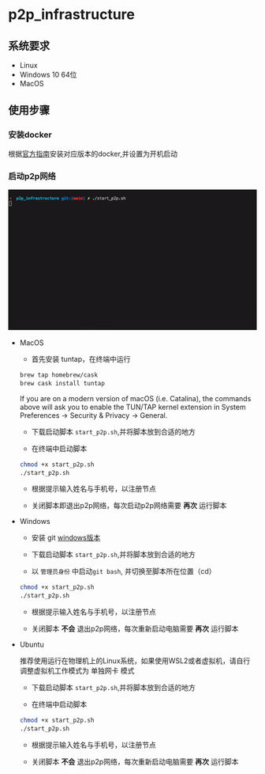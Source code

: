 # p2p_infrastructure




## 系统要求
- Linux 
- Windows 10 64位
- MacOS


## 使用步骤

### 安装docker

根据[官方指南](https://docs.docker.com/get-docker/)安装对应版本的docker,并设置为开机启动

### 启动p2p网络

![example.gif](example.gif)
- MacOS

    -  首先安装 tuntap，在终端中运行
    ```bash
    brew tap homebrew/cask
    brew cask install tuntap
    ```

    If you are on a modern version of macOS (i.e. Catalina), the commands above will ask you to enable the TUN/TAP kernel extension in System Preferences → Security & Privacy → General.

    - 下载启动脚本 `start_p2p.sh`,并将脚本放到合适的地方
    
    - 在终端中启动脚本
    ```bash
    chmod +x start_p2p.sh
    ./start_p2p.sh
    ```
    - 根据提示输入姓名与手机号，以注册节点

    - 关闭脚本即退出p2p网络，每次启动p2p网络需要 __再次__ 运行脚本

- Windows

    - 安装 git [windows版本](https://git-scm.com/download/win)
    - 下载启动脚本 `start_p2p.sh`,并将脚本放到合适的地方
    
    - 以 `管理员身份` 中启动`git bash`, 并切换至脚本所在位置（cd）
    ```bash
    chmod +x start_p2p.sh
    ./start_p2p.sh
    ```
    - 根据提示输入姓名与手机号，以注册节点

    - 关闭脚本 __不会__ 退出p2p网络，每次重新启动电脑需要 __再次__ 运行脚本
 
    
- Ubuntu

    推荐使用运行在物理机上的Linux系统，如果使用WSL2或者虚拟机，请自行调整虚拟机工作模式为 单独网卡 模式
    
    - 下载启动脚本 `start_p2p.sh`,并将脚本放到合适的地方
    
    - 在终端中启动脚本
    ```bash
    chmod +x start_p2p.sh
    ./start_p2p.sh
    ```
    - 根据提示输入姓名与手机号，以注册节点

    - 关闭脚本 __不会__ 退出p2p网络，每次重新启动电脑需要 __再次__ 运行脚本
 

